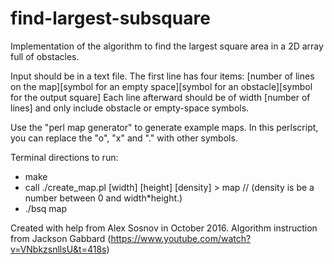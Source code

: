 # find-largest-subsquare
Implementation of the algorithm to find the largest square area in a 2D array full of obstacles.

Input should be in a text file. The first line has four items:
[number of lines on the map][symbol for an empty space][symbol for an obstacle][symbol for the output square]
Each line afterward should be of width [number of lines] and only include obstacle or empty-space symbols.

Use the "perl map generator" to generate example maps. In this perlscript, you can replace the "o", "x" and "." with other symbols.

Terminal directions to run:
* make
* call ./create_map.pl [width] [height] [density] > map // (density is be a number between 0 and width*height.)
* ./bsq map

Created with help from Alex Sosnov in October 2016. Algorithm instruction from Jackson Gabbard (https://www.youtube.com/watch?v=VNbkzsnllsU&t=418s)
